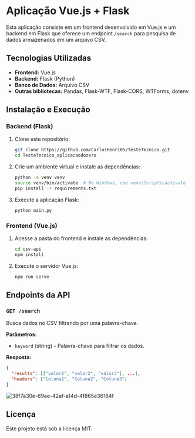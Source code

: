 # Aplicação Vue.js + Flask

Esta aplicação consiste em um frontend desenvolvido em Vue.js e um backend em Flask que oferece um endpoint `/search` para pesquisa de dados armazenados em um arquivo CSV.

## Tecnologias Utilizadas

- **Frontend:** Vue.js
- **Backend:** Flask (Python)
- **Banco de Dados:** Arquivo CSV
- **Outras bibliotecas:** Pandas, Flask-WTF, Flask-CORS, WTForms, dotenv

## Instalação e Execução

### Backend (Flask)
1. Clone este repositório:
   ```sh
   git clone https://github.com/CarlosHenri05/TesteTecnico.git
   cd TesteTecnico_aplicacaodozero
   ```
2. Crie um ambiente virtual e instale as dependências:
   ```sh
   python -m venv venv
   source venv/bin/activate  # No Windows, use venv\Scripts\activate
   pip install -r requirements.txt
   ```
3. Execute a aplicação Flask:
   ```sh
   python main.py
   ```

### Frontend (Vue.js)
1. Acesse a pasta do frontend e instale as dependências:
   ```sh
   cd csv-api
   npm install
   ```
2. Execute o servidor Vue.js:
   ```sh
   npm run serve
   ```

## Endpoints da API

### `GET /search`
Busca dados no CSV filtrando por uma palavra-chave.

**Parâmetros:**
- `keyword` (string) - Palavra-chave para filtrar os dados.

**Resposta:**
```json
{
  "results": [["valor1", "valor2", "valor3"], ...],
  "headers": ["Coluna1", "Coluna2", "Coluna3"]
}
```
![38f7a30e-69ae-42af-a14d-4f865e36184f](https://github.com/user-attachments/assets/b800152d-5ba4-4e3d-b8ba-405f9c15e199)


## Licença
Este projeto está sob a licença MIT.

